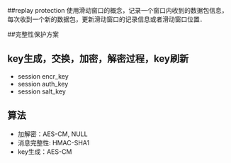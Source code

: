 ##replay protection
使用滑动窗口的概念，记录一个窗口内收到的数据包信息，每次收到一个新的数据包，更新滑动窗口的记录信息或者滑动窗口位置．

##完整性保护方案


## key生成，交换，加密，解密过程，key刷新
- session encr_key
- session auth_key
- session salt_key

## 算法
- 加解密：AES-CM, NULL
- 消息完整性: HMAC-SHA1
- key生成：AES-CM


